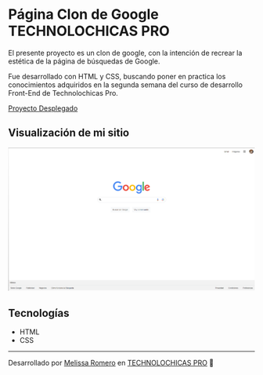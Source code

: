 # Página Clon de Google TECHNOLOCHICAS PRO 

El presente proyecto es un clon de google, con la intención de recrear la estética de la página de búsquedas de Google. 

Fue desarrollado con HTML y CSS, buscando poner en practica los conocimientos adquiridos en la segunda semana del curso de desarrollo Front-End de Technolochicas Pro. 

[Proyecto Desplegado](https://clon-google-exzw.vercel.app/)

## Visualización de mi sitio
![Página de Google](/ClonGoogle/GoogleVis.png)

## Tecnologías 

* HTML 
* CSS 

---
Desarrollado por [Melissa Romero](https://www.linkedin.com/in/karla-melissa-romero-benitez-123679295/) en [TECHNOLOCHICAS PRO](https://tecnolochicas.mx) 🍎

